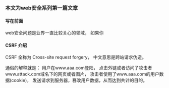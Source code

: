 ### 本文为web安全系列第一篇文章

#### 写在前面

web安全问题是业界一直比较关心的领域， 如果你

#### CSRF 介绍

CSRF 全称为 Cross-site request forgery， 中文意思是跨站请求伪造。

通俗的解释就是： 用户在www.aaa.com登陆， 点击外链或者访问了攻击者www.attack.com域名下的网页或者图片， 攻击者使用了www.aaa.com的用户数据(cookie)， 发送请求到服务器，篡改用户数据，从而达到共计的目的。

